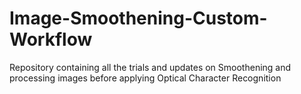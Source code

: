 # Image-Smoothening-Custom-Workflow
Repository containing all the trials and updates on Smoothening and processing images before applying Optical Character Recognition

